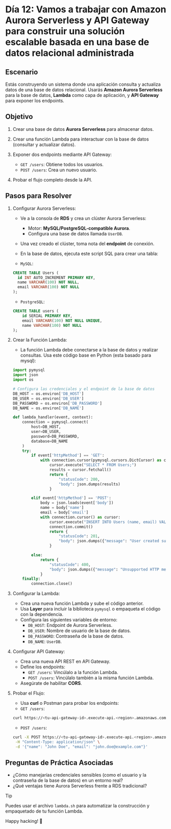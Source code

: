 # Día 12: Vamos a trabajar con Amazon Aurora Serverless y API Gateway para construir una solución escalable basada en una base de datos relacional administrada

## Escenario

Estás construyendo un sistema donde una aplicación consulta y actualiza datos de una base de datos relacional. Usarás **Amazon Aurora Serverless** para la base de datos, **Lambda** como capa de aplicación, y **API Gateway** para exponer los endpoints.

## Objetivo

1. Crear una base de datos **Aurora Serverless** para almacenar datos.
2. Crear una función Lambda para interactuar con la base de datos (consultar y actualizar datos).
3. Exponer dos endpoints mediante API Gateway:

   - `GET /users`: Obtiene todos los usuarios.
   - `POST /users`: Crea un nuevo usuario.

4. Probar el flujo completo desde la API.

## Pasos para Resolver

1. Configurar Aurora Serverless:

   - Ve a la consola de **RDS** y crea un clúster Aurora Serverless:

     - Motor: **MySQL/PostgreSQL-compatible Aurora**.
     - Configura una base de datos llamada `UserDB`.

   - Una vez creado el clúster, toma nota del **endpoint** de conexión.
   - En la base de datos, ejecuta este script SQL para crear una tabla:

   - `MySQL`:

   ```sql
   CREATE TABLE Users (
     id INT AUTO_INCREMENT PRIMARY KEY,
     name VARCHAR(100) NOT NULL,
     email VARCHAR(100) NOT NULL
   );
   ```

   - `PostgreSQL`:

   ```sql
   CREATE TABLE users (
       id SERIAL PRIMARY KEY,
       email VARCHAR(100) NOT NULL UNIQUE,
       name VARCHAR(100) NOT NULL
   );
   ```

2. Crear la Función Lambda:

   - La función Lambda debe conectarse a la base de datos y realizar consultas. Usa este código base en Python (esta basado para mysql):

   ```python
   import pymysql
   import json
   import os

   # Configura las credenciales y el endpoint de la base de datos
   DB_HOST = os.environ['DB_HOST']
   DB_USER = os.environ['DB_USER']
   DB_PASSWORD = os.environ['DB_PASSWORD']
   DB_NAME = os.environ['DB_NAME']

   def lambda_handler(event, context):
       connection = pymysql.connect(
           host=DB_HOST,
           user=DB_USER,
           password=DB_PASSWORD,
           database=DB_NAME
       )
       try:
           if event['httpMethod'] == 'GET':
               with connection.cursor(pymysql.cursors.DictCursor) as cursor:
                   cursor.execute("SELECT * FROM Users;")
                   results = cursor.fetchall()
                   return {
                       "statusCode": 200,
                       "body": json.dumps(results)
                   }

           elif event['httpMethod'] == 'POST':
               body = json.loads(event['body'])
               name = body['name']
               email = body['email']
               with connection.cursor() as cursor:
                   cursor.execute("INSERT INTO Users (name, email) VALUES (%s, %s);", (name, email))
                   connection.commit()
                   return {
                       "statusCode": 201,
                       "body": json.dumps({"message": "User created successfully"})
                   }

           else:
               return {
                   "statusCode": 400,
                   "body": json.dumps({"message": "Unsupported HTTP method"})
               }
       finally:
           connection.close()
   ```

3. Configurar la Lambda:

   - Crea una nueva función Lambda y sube el código anterior.
   - Usa **Layer** para incluir la biblioteca `pymysql` o empaqueta el código con la dependencia.
   - Configura las siguientes variables de entorno:
     - `DB_HOST`: Endpoint de Aurora Serverless.
     - `DB_USER`: Nombre de usuario de la base de datos.
     - `DB_PASSWORD`: Contraseña de la base de datos.
     - `DB_NAME`: `UserDB`.

4. Configurar API Gateway:

   - Crea una nueva API REST en API Gateway.
   - Define los endpoints:
     - `GET /users`: Vincúlalo a la función Lambda.
     - `POST /users`: Vincúlalo también a la misma función Lambda.
   - Asegúrate de habilitar **CORS**.

5. Probar el Flujo:

   - Usa **curl** o Postman para probar los endpoints:
   - `GET /users`:

   ```bash
   curl https://<tu-api-gateway-id>.execute-api.<region>.amazonaws.com/<stage>/users
   ```

   - `POST /users`:

   ```bash
   curl -X POST https://<tu-api-gateway-id>.execute-api.<region>.amazonaws.com/<stage>/users \
    -H "Content-Type: application/json" \
    -d '{"name": "John Doe", "email": "john.doe@example.com"}'
   ```

## Preguntas de Práctica Asociadas

- ¿Cómo manejarías credenciales sensibles (como el usuario y la contraseña de la base de datos) en un entorno real?
- ¿Qué ventajas tiene Aurora Serverless frente a RDS tradicional?

> [!TIP]
> Puedes usar el archivo `lambda.sh` para automatizar la construcción y empaquetado de tu función Lambda.

Happy hacking! 🚀
